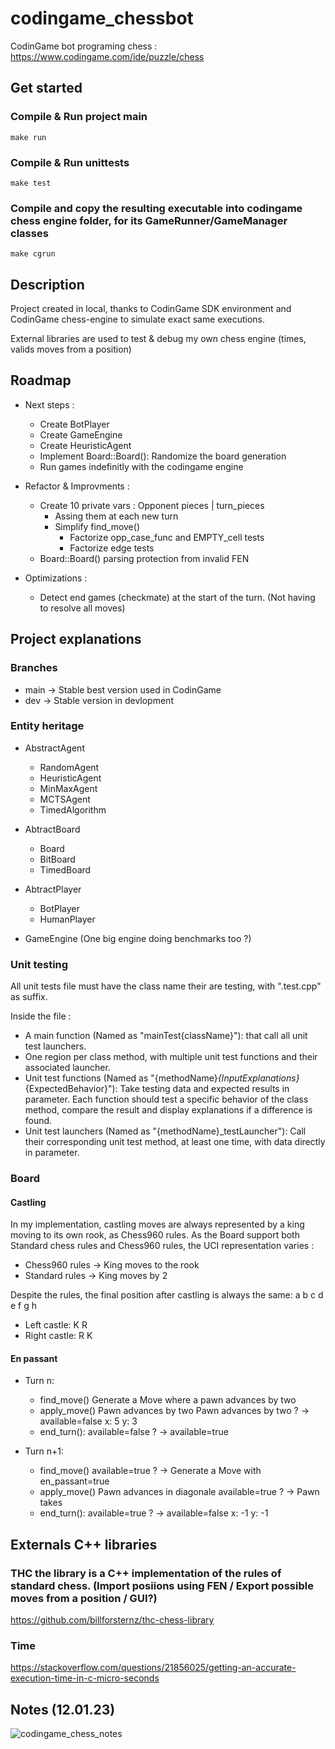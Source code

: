 # codingame_chessbot

CodinGame bot programing chess : https://www.codingame.com/ide/puzzle/chess

## Get started

### Compile & Run project main
`make run`

### Compile & Run unittests
`make test`

### Compile and copy the resulting executable into codingame chess engine folder, for its GameRunner/GameManager classes
`make cgrun`

## Description

Project created in local, thanks to CodinGame SDK environment and CodinGame chess-engine to simulate exact same executions.

External libraries are used to test & debug my own chess engine (times, valids moves from a position)

## Roadmap

- Next steps :

    * Create BotPlayer
    * Create GameEngine
    * Create HeuristicAgent
    * Implement Board::Board(): Randomize the board generation
    * Run games indefinitly with the codingame engine

- Refactor & Improvments :

    * Create 10 private vars : Opponent pieces | turn_pieces
        - Assing them at each new turn
        - Simplify find_move()
            * Factorize opp_case_func and EMPTY_cell tests
            * Factorize edge tests
    * Board::Board() parsing protection from invalid FEN

- Optimizations :

    * Detect end games (checkmate) at the start of the turn. (Not having to resolve all moves)

## Project explanations

### Branches

- main  ->  Stable best version used in CodinGame
- dev   ->  Stable version in devlopment

### Entity heritage

- AbstractAgent
    * RandomAgent
    * HeuristicAgent
    * MinMaxAgent
    * MCTSAgent
    * TimedAlgorithm

- AbtractBoard
    * Board
    * BitBoard
    * TimedBoard

- AbtractPlayer
    * BotPlayer
    * HumanPlayer

- GameEngine (One big engine doing benchmarks too ?)

### Unit testing

All unit tests file must have the class name their are testing, with ".test.cpp" as suffix.

Inside the file :

- A main function (Named as "mainTest{className}"): that call all unit test launchers.
- One region per class method, with multiple unit test functions and their associated launcher.
- Unit test functions (Named as "{methodName}_{InputExplanations}_{ExpectedBehavior}"): Take testing data and expected results in parameter. Each function should test a specific behavior of the class method, compare the result and display explanations if a difference is found.
- Unit test launchers (Named as "{methodName}_testLauncher"): Call their corresponding unit test method, at least one time, with data directly in parameter.

### Board

#### Castling

In my implementation, castling moves are always represented by a king moving to its own rook, as Chess960 rules.
As the Board support both Standard chess rules and Chess960 rules, the UCI representation varies :
- Chess960 rules -> King moves to the rook
- Standard rules -> King moves by 2

Despite the rules, the final position after castling is always the same:
                a b c d e f g h
- Left castle:      K R
- Right castle:           R K

#### En passant

* Turn n:
    - find_move()
        Generate a Move where a pawn advances by two 
    - apply_move()
        Pawn advances by two
        Pawn advances by two ? ->
            available=false
            x: 5
            y: 3
    - end_turn():
        available=false ? ->
            available=true

* Turn n+1:
    - find_move()
        available=true ? ->
            Generate a Move with en_passant=true
    - apply_move()
        Pawn advances in diagonale
        available=true ? ->
            Pawn takes
    - end_turn():
        available=true ? ->
            available=false
            x: -1
            y: -1

## Externals C++ libraries

### THC the library is a C++ implementation of the rules of standard chess. (Import posiions using FEN / Export possible moves from a position / GUI?)
https://github.com/billforsternz/thc-chess-library

### Time
https://stackoverflow.com/questions/21856025/getting-an-accurate-execution-time-in-c-micro-seconds

## Notes (12.01.23)

![codingame_chess_notes](https://user-images.githubusercontent.com/39808296/212033429-26b9978a-d90f-4c99-985f-95419892d8c8.jpg)
